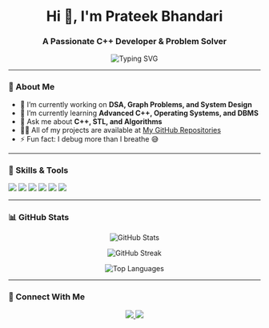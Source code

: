 <h1 align="center">Hi 👋, I'm Prateek Bhandari</h1>
<h3 align="center">A Passionate C++ Developer & Problem Solver</h3>

<p align="center">
  <img src="https://readme-typing-svg.herokuapp.com?font=Fira+Code&size=22&pause=1000&center=true&vCenter=true&width=435&lines=Competitive+Programmer;C%2B%2B+Developer;DSA+%7C+CP+%7C+Leetcode+%7C+GFG;Always+learning+new+things" alt="Typing SVG" />
</p>

---

### 🌟 About Me

- 🔭 I’m currently working on **DSA, Graph Problems, and System Design**
- 🌱 I’m currently learning **Advanced C++, Operating Systems, and DBMS**
- 💬 Ask me about **C++, STL, and Algorithms**
- 👨‍💻 All of my projects are available at [My GitHub Repositories](https://github.com/bhandariprateek64?tab=repositories)
- ⚡ Fun fact: I debug more than I breathe 😅

---

### 🧠 Skills & Tools

<p>
  <img src="https://img.shields.io/badge/C%2B%2B-%2300599C.svg?style=for-the-badge&logo=c%2B%2B&logoColor=white"/>
  <img src="https://img.shields.io/badge/DSA-FE7A16?style=for-the-badge&logo=leetcode&logoColor=white"/>
  <img src="https://img.shields.io/badge/Linux-FCC624?style=for-the-badge&logo=linux&logoColor=black"/>
  <img src="https://img.shields.io/badge/Git-%23F05032.svg?style=for-the-badge&logo=git&logoColor=white"/>
  <img src="https://img.shields.io/badge/GitHub-%23121011.svg?style=for-the-badge&logo=github&logoColor=white"/>
  <img src="https://img.shields.io/badge/VS%20Code-007ACC?style=for-the-badge&logo=visual%20studio%20code&logoColor=white"/>
</p>

---

### 📊 GitHub Stats

<p align="center">
  <img src="https://github-readme-stats.vercel.app/api?username=bhandariprateek64&show_icons=true&theme=tokyonight" alt="GitHub Stats" />
</p>

<p align="center">
  <img src="https://github-readme-streak-stats.herokuapp.com?user=bhandariprateek64&theme=tokyonight" alt="GitHub Streak" />
</p>

<p align="center">
  <img src="https://github-readme-stats.vercel.app/api/top-langs/?username=bhandariprateek64&layout=compact&theme=tokyonight" alt="Top Languages" />
</p>

---

### 🧩 Connect With Me

<p align="center">
  <a href="https://www.linkedin.com/in/prateekbhandari" target="blank">
    <img src="https://img.shields.io/badge/LinkedIn-0077B5?style=for-the-badge&logo=linkedin&logoColor=white" />
  </a>
  <a href="mailto:your.email@example.com">
    <img src="https://img.shields.io/badge/Email-D14836?style=for-the-badge&logo=gmail&logoColor=white" />
  </a>
</p>
